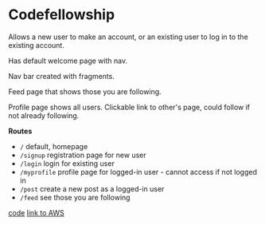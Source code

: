 # Codefellowship

Allows a new user to make an account, or an existing user to log in to the existing account.

Has default welcome page with nav.

Nav bar created with fragments.

Feed page that shows those you are following.

Profile page shows all users. Clickable link to other's page, could follow if not already following.

**Routes**

+ `/` default, homepage
+ `/signup` registration page for new user
+ `/login` login for existing user
+ `/myprofile` profile page for logged-in user - cannot access if not logged in
+ `/post` create a new post as a logged-in user
+ `/feed` see those you are following


[code](./src/main/java/com.thefuzzydragon.jen.codefellowship)
[link to AWS](http://codefellowship-dev-jenshin.us-west-2.elasticbeanstalk.com/login)
